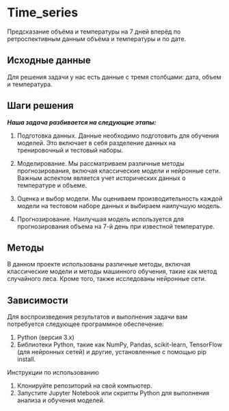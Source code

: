 # Time_series
Предсказание объёма и температуры на 7 дней вперёд по ретроспективным данным объёма и температуры и по дате.


<h2 class="markdown-body">Исходные данные</h2>
Для решения задачи у нас есть данные с тремя столбцами: дата, объем и температура.

<h2 class="markdown-body">Шаги решения</h2>
<p class="markdown-body"><strong><em>Наша задача разбивается на следующие этапы:</em></strong></p>

1. Подготовка данных. Данные необходимо подготовить для обучения моделей. Это включает в себя разделение данных на тренировочный и тестовый наборы.

2. Моделирование. Мы рассматриваем различные методы прогнозирования, включая классические модели и нейронные сети. Важным аспектом является учет исторических данных о температуре и объеме.

3. Оценка и выбор модели. Мы оцениваем производительность каждой модели на тестовом наборе данных и выбираем наилучшую модель.

4. Прогнозирование. Наилучшая модель используется для прогнозирования объема на 7-й день при известной температуре.

<h2 class="markdown-body">Методы</h2>
В данном проекте использованы различные методы, включая классические модели и методы машинного обучения, такие как метод случайного леса. Кроме того, также исследованы нейронные сети.

<h2 class="markdown-body">Зависимости</h2>
Для воспроизведения результатов и выполнения задачи вам потребуется следующее программное обеспечение:

1. Python (версия 3.x)
2. Библиотеки Python, такие как NumPy, Pandas, scikit-learn, TensorFlow (для нейронных сетей) и другие, установленные с помощью pip install.

Инструкции по использованию
1. Клонируйте репозиторий на свой компьютер.
2. Запустите Jupyter Notebook или скрипты Python для выполнения анализа и обучения моделей.
